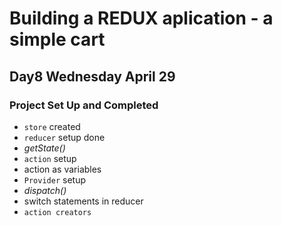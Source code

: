 # Building a REDUX aplication - a simple cart

## Day8 Wednesday April 29

### Project Set Up and Completed

- `store` created
- `reducer` setup done
- _getState()_
- `action` setup
- action as variables
- `Provider` setup
- _dispatch()_
- switch statements in reducer
- `action creators`
